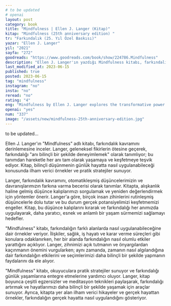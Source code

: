 ```yaml
---
# to be updated
# openai
layout: post
category: book
title: "Mindfulness | Ellen J. Langer (Kitap)"
kitap: "Mindfulness (25th anniversary edition) "
tr: "Farkındalık (25. Yıl Özel Baskısı)"
yazar: "Ellen J. Langer"
yil: "2021"
sayfa: "272"
goodreads: "https://www.goodreads.com/book/show/224786.Mindfulness"
description: "Ellen J. Langer'ın yazdığı Mindfulness kitabı, farkındalık konusuna odaklanıyor ve bilinçli düşünmenin günlük hayatta nasıl uygulanabileceği konusunda ilham verici örnekler ve pratik stratejiler sunuyor."
last_modified_at: 2023-06-15
published: true
posted: 2023-06-15
tag: "mindfulness"
instagram: "no"
insta: "no"
reread: "no"
rating: "4"
eng: "Mindfulness by Ellen J. Langer explores the transformative power of being fully present in the moment and offers practical strategies for incorporating mindfulness into everyday life. The book provides insights, examples, and research to inspire readers to cultivate a more conscious and fulfilling existence."
openai: "yes"
num: "337"
image: "/assets/new/mindfulness-25th-anniversary-edition.jpg"
---
```


to be updated...

Ellen J. Langer'ın "Mindfulness" adlı kitabı, farkındalık kavramını derinlemesine inceler. Langer, geleneksel fikirlerin ötesine geçerek, farkındalığı "anı bilinçli bir şekilde deneyimlemek" olarak tanımlıyor; bu tanımdan hareketle her anı tam olarak yaşamaya ve keşfetmeye teşvik ediyor. Kitap, bilinçli düşünmenin günlük hayatta nasıl uygulanabileceği konusunda ilham verici örnekler ve pratik stratejiler sunuyor.

Langer, farkındalık kavramını, otomatikleşmiş düşüncelerimizin ve davranışlarımızın farkına varma becerisi olarak tanımlar. Kitapta, alışkanlık haline gelmiş düşünce kalıplarımızı sorgulamak ve yeniden değerlendirmek için yöntemler önerir. Langer'a göre, birçok insan zihinlerini rutinleşmiş düşüncelerle dolu tutar ve bu durum gerçek potansiyelimizi keşfetmemizi engeller. Kitap, bu düşünce kalıplarını kırarak ve farkındalığı her anımızda uygulayarak, daha yaratıcı, esnek ve anlamlı bir yaşam sürmemizi sağlamayı hedefler.

"Mindfulness" kitabı, farkındalığın farklı alanlarda nasıl uygulanabileceğine dair örnekler veriyor. İlişkiler, sağlık, iş hayatı ve karar verme süreçleri gibi konulara odaklanırken, her bir alanda farkındalığın nasıl olumlu etkiler yarattığını açıklıyor. Langer, zihnimizi açık tutmanın ve önyargılardan kaçınmanın önemini vurgularken; aynı zamanda, zamanın nasıl algılandığına dair farkındalığın etkilerini ve seçimlerimizi daha bilinçli bir şekilde yapmanın faydalarını da ele alıyor.

"Mindfulness" kitabı, okuyuculara pratik stratejiler sunuyor ve farkındalığı günlük yaşamlarına entegre etmelerine yardımcı oluyor. Langer, kitap boyunca çeşitli egzersizler ve meditasyon teknikleri paylaşarak, farkındalığı artırmak ve hayatlarımızı daha bilinçli bir şekilde yaşamak için araçlar sunuyor. Ayrıca, kitapta yer alan ilham verici hikayeler ve gerçek hayattan örnekler, farkındalığın gerçek hayatta nasıl uygulandığını gösteriyor.
